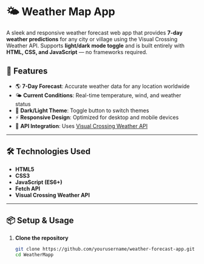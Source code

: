 # 🌤️ Weather Map App

A sleek and responsive weather forecast web app that provides **7-day weather predictions** for any city or village using the Visual Crossing Weather API. Supports **light/dark mode toggle** and is built entirely with **HTML, CSS, and JavaScript** — no frameworks required.

## 🚀 Features

- 🌎 **7-Day Forecast**: Accurate weather data for any location worldwide
- 🌤️ **Current Conditions**: Real-time temperature, wind, and weather status
- 🎨 **Dark/Light Theme**: Toggle button to switch themes
- ⚡ **Responsive Design**: Optimized for desktop and mobile devices
- 🔑 **API Integration**: Uses [Visual Crossing Weather API](https://www.visualcrossing.com/)

---

## 🛠️ Technologies Used

- **HTML5**
- **CSS3**
- **JavaScript (ES6+)**
- **Fetch API**
- **Visual Crossing Weather API**

---

## 📦 Setup & Usage

1. **Clone the repository**  
   ```bash
   git clone https://github.com/yourusername/weather-forecast-app.git
   cd WeatherMapp
